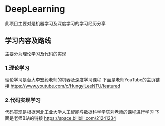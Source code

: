 # DeepLearning

此项目主要对是机器学习及深度学习的学习经历分享

## 学习内容及路线

主要分为理论学习及代码的实现

### 1.理论学习
理论学习是台大李宏毅老师的机器及深度学习课程
下面是老师YouTube的主页链接 https://www.youtube.com/c/HungyiLeeNTU/featured

### 2.代码实现学习
代码实现是根据河北工业大学人工智能与数据科学学院刘老师的课程进行学习
下面是老师B站的链接 https://space.bilibili.com/21241234
